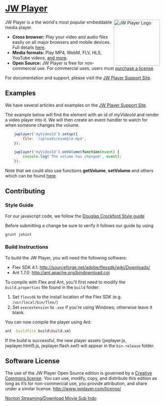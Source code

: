 # [JW Player](http://jwplayer.com)

<img src="http://www.jwplayer.com/wp-content/uploads/social_thumb.png" alt="JW Player Logo" title="JW Player Logo" align="right" width="150" />

JW Player is a the world's most popular embeddable media player.

* **Cross browser:** Play your video and audio files easily on all major browsers and mobile devices. Full details [here](http://support.jwplayer.com/customer/portal/articles/1403727-what-is-jw-player-).
* **Media formats:** Play MP4, WebM, FLV, HLS, YouTube videos, [and more](http://support.jwplayer.com/customer/portal/articles/1403635-media-format-reference).
* **Open Source:** JW Player is free for non-commercial use. For commercial uses, users must [purchase a license](http://www.jwplayer.com/pricing/).

For documentation and support, please visit the [JW Player Support Site](http://support.jwplayer.com/).

## Examples

We have several articles and examples on the [JW Player Support Site](http://support.jwplayer.com/customer/portal/topics/564475-javascript-api/articles).

The example below will find the element with an id of *myVideoId* and render a video player into it. We will then
create an event handler to watch for when someone changes the volume.

```js
	jwplayer('myVideoId').setup({
		file: '/uploads/example.mp4',
	});

	jwplayer('myVideoId').onVolume(function(event) {
		console.log('The volume has changed', event);
	});
```

Note that we could also use functions **getVolume**, **setVolume** and others which can be found [here](http://support.jwplayer.com/customer/portal/topics/564475-javascript-api/articles).

## Contributing

### Style Guide
For our javascript code, we follow the [Douglas Crockford Style guide](http://javascript.crockford.com/code.html)

Before submitting a change be sure to verify it follows our guide by using
```sh
grunt jshint
```

### Build Instructions

To build the JW Player, you will need the following software:

 * Flex SDK 4.1: http://sourceforge.net/adobe/flexsdk/wiki/Downloads/
 * Ant 1.7.0: http://ant.apache.org/bindownload.cgi

To compile with Flex and Ant, you'll first need to modify the `build.properties` file found in the `build` folder:

1. Set `flexsdk` to the install location of the Flex SDK (e.g. `/usr/local/bin/flex/`)
1. Set `execextension` to `.exe` if you're using Windows; otherwise leave it blank.

You can now compile the player using Ant:

```sh
ant -buildfile build\build.xml
```

If the build is successful, the new player assets (jwplayer.js, jwplayer.html5.js, jwplayer.flash.swf) will appear in the `bin-release` folder.

## Software License
The use of the JW Player Open Source edition is governed by a [Creative Commons license](http://creativecommons.org/licenses/by-nc-sa/3.0/). You can use, modify, copy, and distribute this edition as long as it’s for non-commercial use, you provide attribution, and share under a similar license.
http://www.jwplayer.com/license/

<a href="http://filmbagus21.com" title="Nonton Movie Sub Indo">Nonton Streaming/Download Movie Sub Indo</a>
